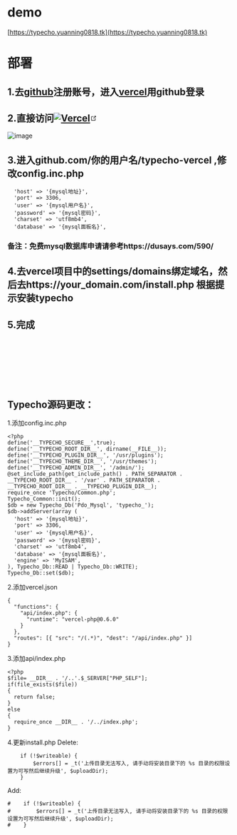 # demo
[https://typecho.yuanning0818.tk](https://typecho.yuanning0818.tk)

# 部署
## 1.去[github](https://github.com)注册账号，进入[vercel](https://vercel.com)用github登录

## 2.直接访问<a href="https://vercel.com/new/clone?repository-url=https%3A%2F%2Fgithub.com%2Fwalinejs%2Fwaline%2Ftree%2Fmain%2Fexample](https://vercel.com/new/clone?s=https%3A%2F%2Fgithub.com%2Fning0818%2Ftypecho-vercel&showOptionalTeamCreation=false)" target="_blank" rel="noopener noreferrer"><img src="https://vercel.com/button" alt="Vercel" tabindex="0"><span><svg class="external-link-icon" xmlns="http://www.w3.org/2000/svg" aria-hidden="true" focusable="false" x="0px" y="0px" viewBox="0 0 100 100" width="15" height="15"><path fill="currentColor" d="M18.8,85.1h56l0,0c2.2,0,4-1.8,4-4v-32h-8v28h-48v-48h28v-8h-32l0,0c-2.2,0-4,1.8-4,4v56C14.8,83.3,16.6,85.1,18.8,85.1z"></path><polygon fill="currentColor" points="45.7,48.7 51.3,54.3 77.2,28.5 77.2,37.2 85.2,37.2 85.2,14.9 62.8,14.9 62.8,22.9 71.5,22.9"></polygon></svg><span class="external-link-icon-sr-only"></span></span></a>

![image](https://github.com/ning0818/typecho-vercel/assets/117955401/622002f2-c9aa-4494-ad1a-ee051a37ceb3)


## 3.进入github.com/你的用户名/typecho-vercel    ,修改config.inc.php
```
  'host' => '{mysql地址}',
  'port' => 3306,
  'user' => '{mysql用户名}',
  'password' => '{mysql密码}',
  'charset' => 'utf8mb4',
  'database' => '{mysql面板名}',
```
### 备注：免费mysql数据库申请请参考https://dusays.com/590/
## 4.去vercel项目中的settings/domains绑定域名，然后去https://your_domain.com/install.php 根据提示安装typecho
## 5.完成
<br><br><br><br><br><br>





## Typecho源码更改：
1.添加config.inc.php
```
<?php
define('__TYPECHO_SECURE__',true);
define('__TYPECHO_ROOT_DIR__', dirname(__FILE__));
define('__TYPECHO_PLUGIN_DIR__', '/usr/plugins');
define('__TYPECHO_THEME_DIR__', '/usr/themes');
define('__TYPECHO_ADMIN_DIR__', '/admin/');
@set_include_path(get_include_path() . PATH_SEPARATOR .
__TYPECHO_ROOT_DIR__ . '/var' . PATH_SEPARATOR .
__TYPECHO_ROOT_DIR__ . __TYPECHO_PLUGIN_DIR__);
require_once 'Typecho/Common.php';
Typecho_Common::init();
$db = new Typecho_Db('Pdo_Mysql', 'typecho_');
$db->addServer(array (
  'host' => '{mysql地址}',
  'port' => 3306,
  'user' => '{mysql用户名}',
  'password' => '{mysql密码}',
  'charset' => 'utf8mb4',
  'database' => '{mysql面板名}',
  'engine' => 'MyISAM',
), Typecho_Db::READ | Typecho_Db::WRITE);
Typecho_Db::set($db);
```
2.添加vercel.json
```
{
  "functions": {
    "api/index.php": {
      "runtime": "vercel-php@0.6.0"
    }
  },
  "routes": [{ "src": "/(.*)", "dest": "/api/index.php" }]
}
```
3.添加api/index.php
```
<?php
$file= __DIR__ . '/..'.$_SERVER["PHP_SELF"];
if(file_exists($file))
{
  return false;
}
else
{
  require_once __DIR__ . '/../index.php';
}
```
4.更新install.php
Delete:
```
    if (!$writeable) {
        $errors[] = _t('上传目录无法写入, 请手动将安装目录下的 %s 目录的权限设置为可写然后继续升级', $uploadDir);
    }

```
Add:
```
#    if (!$writeable) {
#        $errors[] = _t('上传目录无法写入, 请手动将安装目录下的 %s 目录的权限设置为可写然后继续升级', $uploadDir);
#    }
```



